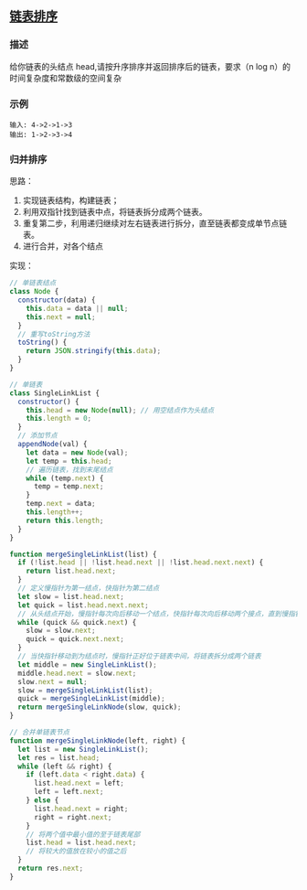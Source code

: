 ## [链表排序](https://github.com/StarShi/Big-Monster/blob/master/source/leet-code/src/sort/link-list-sort.js)

### 描述

给你链表的头结点 head,请按升序排序并返回排序后的链表，要求（n log n）的时间复杂度和常数级的空间复杂

### 示例

```
输入: 4->2->1->3
输出: 1->2->3->4

```

### 归并排序

思路：

1. 实现链表结构，构建链表；
2. 利用双指针找到链表中点，将链表拆分成两个链表。
3. 重复第二步，利用递归继续对左右链表进行拆分，直至链表都变成单节点链表。
4. 进行合并，对各个结点

实现：

```javascript
// 单链表结点
class Node {
  constructor(data) {
    this.data = data || null;
    this.next = null;
  }
  // 重写toString方法
  toString() {
    return JSON.stringify(this.data);
  }
}

// 单链表
class SingleLinkList {
  constructor() {
    this.head = new Node(null); // 用空结点作为头结点
    this.length = 0;
  }
  // 添加节点
  appendNode(val) {
    let data = new Node(val);
    let temp = this.head;
    // 遍历链表，找到末尾结点
    while (temp.next) {
      temp = temp.next;
    }
    temp.next = data;
    this.length++;
    return this.length;
  }
}

function mergeSingleLinkList(list) {
  if (!list.head || !list.head.next || !list.head.next.next) {
    return list.head.next;
  }
  // 定义慢指针为第一结点，快指针为第二结点
  let slow = list.head.next;
  let quick = list.head.next.next;
  // 从头结点开始，慢指针每次向后移动一个结点，快指针每次向后移动两个接点，直到慢指针移动至尾结点
  while (quick && quick.next) {
    slow = slow.next;
    quick = quick.next.next;
  }
  // 当快指针移动到为结点时，慢指针正好位于链表中间，将链表拆分成两个链表
  let middle = new SingleLinkList();
  middle.head.next = slow.next;
  slow.next = null;
  slow = mergeSingleLinkList(list);
  quick = mergeSingleLinkList(middle);
  return mergeSingleLinkNode(slow, quick);
}

// 合并单链表节点
function mergeSingleLinkNode(left, right) {
  let list = new SingleLinkList();
  let res = list.head;
  while (left && right) {
    if (left.data < right.data) {
      list.head.next = left;
      left = left.next;
    } else {
      list.head.next = right;
      right = right.next;
    }
    // 将两个值中最小值的至于链表尾部
    list.head = list.head.next;
    // 将较大的值放在较小的值之后
  }
  return res.next;
}
```
